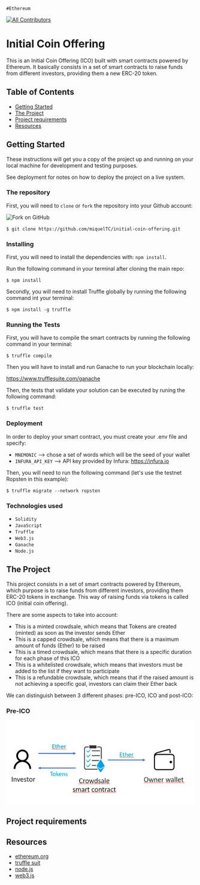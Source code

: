 `#Ethereum`

<!-- ALL-CONTRIBUTORS-BADGE:START - Do not remove or modify this section -->

[![All Contributors](https://img.shields.io/badge/all_contributors-1-orange.svg?style=flat-square)](#contributors-)

<!-- ALL-CONTRIBUTORS-BADGE:END -->

# Initial Coin Offering

This is an Initial Coin Offering (ICO) built with smart contracts powered by Ethereum. It basically consists in a set of smart contracts to raise funds from different investors, providing them a new ERC-20 token.

## Table of Contents

- [Getting Started](#getting-started)
- [The Project](#the-project)
- [Project requirements](#project-requirements)
- [Resources](#resources)

## Getting Started

These instructions will get you a copy of the project up and running on your
local machine for development and testing purposes.

See deployment for notes on how to deploy the project on a live system.

### The repository

First, you will need to `clone` or `fork` the repository into your Github
account:

<img src="https://docs.github.com/assets/images/help/repository/fork_button.jpg" alt="Fork on GitHub" width='450'>

```
$ git clone https://github.com/miquelTC/initial-coin-offering.git
```

### Installing

First, you will need to install the dependencies with: `npm install`.

Run the following command in your terminal after cloning the main repo:

```
$ npm install
```

Secondly, you will need to install Truffle globally by running the following command int your terminal:

```
$ npm install -g truffle
```

### Running the Tests

First, you will have to compile the smart contracts by running the following command in your terminal:

```
$ truffle compile
```

Then you will have to install and run Ganache to run your blockchain locally:

https://www.trufflesuite.com/ganache

Then, the tests that validate your solution can be executed by runing the following
command:

```
$ truffle test
```

### Deployment

In order to deploy your smart contract, you must create your .env file and specify:

- `MNEMONIC` --> chose a set of words which will be the seed of your wallet
- `INFURA_API_KEY` --> API key provided by Infura: https://infura.io

Then, you will need to run the following command (let's use the testnet Ropsten in this example):

```
$ truffle migrate --network ropsten
```

### Technologies used

- `Solidity`
- `JavaScript`
- `Truffle`
- `Web3.js`
- `Ganache`
- `Node.js`

## The Project

This project consists in a set of smart contracts powered by Ethereum, which purpose is to raise funds from different investors, providing them ERC-20 tokens in exchange. This way of raising funds via tokens is called ICO (initial coin offering).

There are some aspects to take into account:
- This is a minted crowdsale, which means that Tokens are created (minted) as soon as the investor sends Ether
- This is a capped crowdsale, which means that there is a maximum amount of funds (Ether) to be raised
- This is a timed crowdsale, which means that there is a specific duration for each phase of this ICO
- This is a whitelisted crowdsale, which means that investors must be added to the list if they want to participate
- This is a refundable crowdsale, which means that if the raised amount is not achieving a specific goal, investors can claim their Ether back

We can distinguish between 3 different phases: pre-ICO, ICO and post-ICO:

### Pre-ICO

<img src="./img/pre-ico.png">



## Project requirements



## Resources

- [ethereum.org](https://ethereum.org/)
- [truffle suit](https://www.trufflesuite.com/)
- [node.js](https://nodejs.org/)
- [web3.js](https://web3js.readthedocs.io/)
